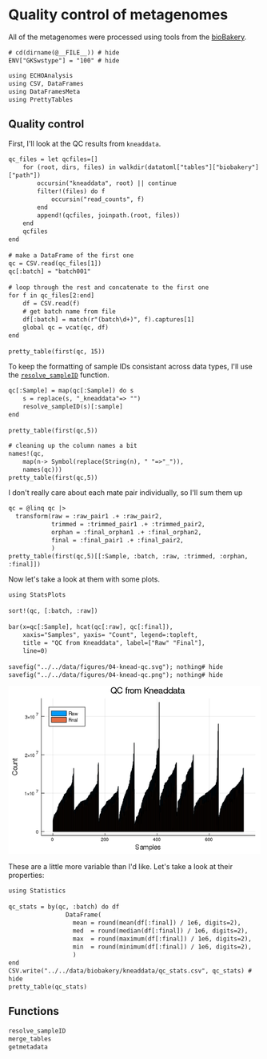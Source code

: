 # Quality control of metagenomes

All of the metagenomes were processed
using tools from the [bioBakery](https://bitbucket.org/biobakery/biobakery/wiki/Home).

```@example qc
# cd(dirname(@__FILE__)) # hide
ENV["GKSwstype"] = "100" # hide
```

```@example qc
using ECHOAnalysis
using CSV, DataFrames
using DataFramesMeta
using PrettyTables
```

## Quality control

First, I'll look at the QC results from `kneaddata`.

```@example qc
qc_files = let qcfiles=[]
    for (root, dirs, files) in walkdir(datatoml["tables"]["biobakery"]["path"])
        occursin("kneaddata", root) || continue
        filter!(files) do f
            occursin("read_counts", f)
        end
        append!(qcfiles, joinpath.(root, files))
    end
    qcfiles
end

# make a DataFrame of the first one
qc = CSV.read(qc_files[1])
qc[:batch] = "batch001"

# loop through the rest and concatenate to the first one
for f in qc_files[2:end]
    df = CSV.read(f)
    # get batch name from file
    df[:batch] = match(r"(batch\d+)", f).captures[1]
    global qc = vcat(qc, df)
end

pretty_table(first(qc, 15))
```

To keep the formatting of sample IDs consistant across data types,
I'll use the [`resolve_sampleID`](@ref) function.


```@example qc
qc[:Sample] = map(qc[:Sample]) do s
    s = replace(s, "_kneaddata"=> "")
    resolve_sampleID(s)[:sample]
end

pretty_table(first(qc,5))
```

```@example qc
# cleaning up the column names a bit
names!(qc,
    map(n-> Symbol(replace(String(n), " "=>"_")),
    names(qc)))
pretty_table(first(qc,5))
```

I don't really care about each mate pair individually,
so I'll sum them up

```@example qc
qc = @linq qc |>
  transform(raw = :raw_pair1 .+ :raw_pair2,
            trimmed = :trimmed_pair1 .+ :trimmed_pair2,
            orphan = :final_orphan1 .+ :final_orphan2,
            final = :final_pair1 .+ :final_pair2,
            )
pretty_table(first(qc,5)[[:Sample, :batch, :raw, :trimmed, :orphan, :final]])
```

Now let's take a look at them with some plots.

```@example qc
using StatsPlots

sort!(qc, [:batch, :raw])

bar(x=qc[:Sample], hcat(qc[:raw], qc[:final]),
    xaxis="Samples", yaxis= "Count", legend=:topleft,
    title = "QC from Kneaddata", label=["Raw" "Final"],
    line=0)

savefig("../../data/figures/04-knead-qc.svg"); nothing# hide
savefig("../../data/figures/04-knead-qc.png"); nothing# hide
```

![](../../data/figures/04-knead-qc.png)


These are a little more variable than I'd like.
Let's take a look at their properties:

```@example qc
using Statistics

qc_stats = by(qc, :batch) do df
                DataFrame(
                  mean = round(mean(df[:final]) / 1e6, digits=2),
                  med  = round(median(df[:final]) / 1e6, digits=2),
                  max  = round(maximum(df[:final]) / 1e6, digits=2),
                  min  = round(minimum(df[:final]) / 1e6, digits=2),
                  )
end
CSV.write("../../data/biobakery/kneaddata/qc_stats.csv", qc_stats) # hide
pretty_table(qc_stats)
```

## Functions

```@docs
resolve_sampleID
merge_tables
getmetadata
```
